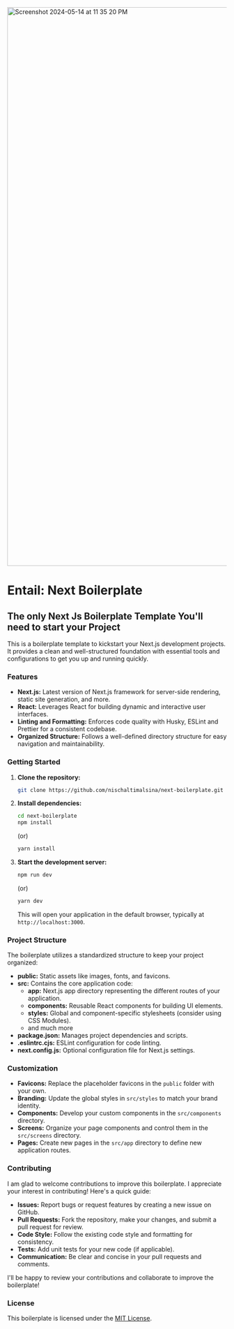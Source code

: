 <img width="1280" alt="Screenshot 2024-05-14 at 11 35 20 PM" src="https://github.com/nischaltimalsina/next-boilerplate/assets/94827555/79afaf78-5371-4a91-82e7-75aa1c3de5d2">

# Entail: Next Boilerplate
## The only Next Js Boilerplate Template You'll need to start your Project

This is a boilerplate template to kickstart your Next.js development projects. It provides a clean and well-structured foundation with essential tools and configurations to get you up and running quickly.

### Features

* **Next.js:** Latest version of Next.js framework for server-side rendering, static site generation, and more.
* **React:** Leverages React for building dynamic and interactive user interfaces.
* **Linting and Formatting:** Enforces code quality with Husky, ESLint and Prettier for a consistent codebase.
* **Organized Structure:** Follows a well-defined directory structure for easy navigation and maintainability.

### Getting Started

1. **Clone the repository:**

   ```bash
   git clone https://github.com/nischaltimalsina/next-boilerplate.git
   ```

2. **Install dependencies:**

   ```bash
   cd next-boilerplate
   npm install
   ```

   (or)

   ```bash
   yarn install
   ```

3. **Start the development server:**

   ```bash
   npm run dev
   ```

   (or)

   ```bash
   yarn dev
   ```

   This will open your application in the default browser, typically at `http://localhost:3000`.

### Project Structure

The boilerplate utilizes a standardized structure to keep your project organized:

* **public:** Static assets like images, fonts, and favicons.
* **src:** Contains the core application code:
    * **app:** Next.js app directory representing the different routes of your application.
    * **components:** Reusable React components for building UI elements.
    * **styles:** Global and component-specific stylesheets (consider using CSS Modules).
    * and much more 
* **package.json:** Manages project dependencies and scripts.
* **.eslintrc.cjs:** ESLint configuration for code linting.
* **next.config.js:** Optional configuration file for Next.js settings.

### Customization

* **Favicons:** Replace the placeholder favicons in the `public` folder with your own.
* **Branding:** Update the global styles in `src/styles` to match your brand identity.
* **Components:** Develop your custom components in the `src/components` directory.
* **Screens:** Organize your page components and control them in the `src/screens` directory.
* **Pages:** Create new pages in the `src/app` directory to define new application routes.


### Contributing

I am glad to welcome contributions to improve this boilerplate. I appreciate your interest in contributing! Here's a quick guide:

* **Issues:** Report bugs or request features by creating a new issue on GitHub.
* **Pull Requests:** Fork the repository, make your changes, and submit a pull request for review. 
* **Code Style:** Follow the existing code style and formatting for consistency. 
* **Tests:** Add unit tests for your new code (if applicable).
* **Communication:** Be clear and concise in your pull requests and comments.

I'll be happy to review your contributions and collaborate to improve the boilerplate!


### License

This boilerplate is licensed under the [MIT License](https://opensource.org/licenses/MIT).



